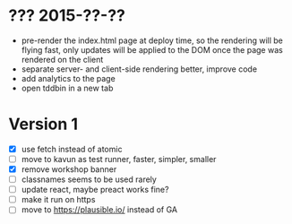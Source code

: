 # ???  2015-??-??

- pre-render the index.html page at deploy time, so the rendering will be flying fast, only updates 
  will be applied to the DOM once the page was rendered on the client
- separate server- and client-side rendering better, improve code
- add analytics to the page
- open tddbin in a new tab

# Version 1

- [x] use fetch instead of atomic
- [ ] move to kavun as test runner, faster, simpler, smaller
- [x] remove workshop banner
- [ ] classnames seems to be used rarely
- [ ] update react, maybe preact works fine?
- [ ] make it run on https
- [ ] move to https://plausible.io/ instead of GA